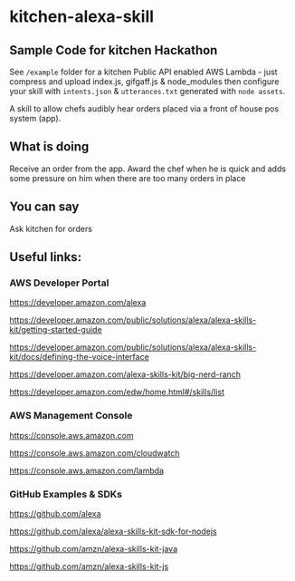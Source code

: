 # kitchen-alexa-skill

## Sample Code for kitchen Hackathon

See `/example` folder for a kitchen Public API enabled AWS Lambda - just compress and upload index.js, gifgaff.js &
node_modules then configure your skill with `intents.json` & `utterances.txt` generated with `node assets`.

A skill to allow chefs audibly hear orders placed via a front of house pos system (app).

## What is doing
Receive an order from the app. Award the chef when he is quick and adds some pressure on him when there are too many orders in place 

## You can say
Ask kitchen for orders

## Useful links:


### AWS Developer Portal

https://developer.amazon.com/alexa

https://developer.amazon.com/public/solutions/alexa/alexa-skills-kit/getting-started-guide

https://developer.amazon.com/public/solutions/alexa/alexa-skills-kit/docs/defining-the-voice-interface

https://developer.amazon.com/alexa-skills-kit/big-nerd-ranch

https://developer.amazon.com/edw/home.html#/skills/list


### AWS Management Console

https://console.aws.amazon.com

https://console.aws.amazon.com/cloudwatch

https://console.aws.amazon.com/lambda


### GitHub Examples & SDKs

https://github.com/alexa

https://github.com/alexa/alexa-skills-kit-sdk-for-nodejs

https://github.com/amzn/alexa-skills-kit-java

https://github.com/amzn/alexa-skills-kit-js
